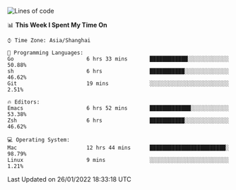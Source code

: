 <!--START_SECTION:waka-->
![Lines of code](https://img.shields.io/badge/From%20Hello%20World%20I%27ve%20Written-22%20Thousand%20lines%20of%20code-blue)

📊 **This Week I Spent My Time On** 

```text
⌚︎ Time Zone: Asia/Shanghai

💬 Programming Languages: 
Go                       6 hrs 33 mins       ████████████░░░░░░░░░░░░░   50.88% 
sh                       6 hrs               ███████████░░░░░░░░░░░░░░   46.62% 
Git                      19 mins             ░░░░░░░░░░░░░░░░░░░░░░░░░   2.51%

🔥 Editors: 
Emacs                    6 hrs 52 mins       █████████████░░░░░░░░░░░░   53.38% 
Zsh                      6 hrs               ███████████░░░░░░░░░░░░░░   46.62%

💻 Operating System: 
Mac                      12 hrs 44 mins      ████████████████████████░   98.79% 
Linux                    9 mins              ░░░░░░░░░░░░░░░░░░░░░░░░░   1.21%

```


 Last Updated on 26/01/2022 18:33:18 UTC
<!--END_SECTION:waka-->
